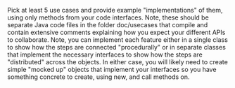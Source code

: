 Pick at least 5 use cases and provide example "implementations" of them, using only methods from your code interfaces. 
Note, these should be separate Java code files in the folder doc/usecases that compile and contain extensive comments 
explaining how you expect your different APIs to collaborate. Note, you can implement each feature either in a single 
class to show how the steps are connected "procedurally" or in separate classes that implement the necessary interfaces 
to show how the steps are "distributed" across the objects. In either case, you will likely need to create simple 
"mocked up" objects that implement your interfaces so you have something concrete to create, using new, and call 
methods on.